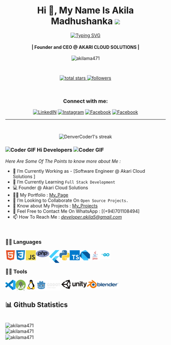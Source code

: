 <!-- First Main Heading -->
<h1 align="center"> Hi 👋, My Name Is Akila Madhushanka <img src="https://fonts.gstatic.com/s/e/notoemoji/latest/1f60e/512.gif" width="28"/> </h1>

<!-- Typing SVG -->
<p align="center">
  <a href="https://git.io/typing-svg"><img src="https://readme-typing-svg.herokuapp.com?font=Fira+Code&pause=100&center=true&width=435&lines=Software+engineer;Network+engineer;Computer+programmer;Web+administrator;Game+Developer" alt="Typing SVG" /></a>
</p>

<!-- Brief Text About Myself -->
<h4 align="center">| Founder and CEO @ AKARI CLOUD SOLUTIONS |</h4>
<p align="center"> <img src="https://komarev.com/ghpvc/?username=akilama471&label=Profile%20views&color=0e75b6&style=flat" alt="akilama471" /> </p>

</br>

<p align="center">
 <a href="https://github.com/akilama471?tab=repositories&sort=stargazers">
    <img alt="total stars" title="Total stars on GitHub" src="https://custom-icon-badges.demolab.com/github/stars/akilama471?color=55960c&style=for-the-badge&labelColor=488207&logo=star"/>
  </a>
  <a href="https://github.com/akilama471?tab=followers">
    <img alt="followers" title="Follow me on Github" src="https://custom-icon-badges.demolab.com/github/followers/akilama471?color=236ad3&labelColor=1155ba&style=for-the-badge&logo=person-add&label=Follow&logoColor=white"/>
  </a>

</p>

</br>

<h3 align="center">Connect with me:</h3>

<p align="center">
  <a href="https://www.linkedin.com/in/akilamadusanka1/" title="LinkedIN"><img alt="LinkedIN" height="48px" src="https://img.icons8.com/color/48/linkedin.png" /></a>
  <a href="https://www.instagram.com/a.madu.20/" target="blank" title="Instagram"><img alt="Instagram" height="48px" src="https://img.icons8.com/color/48/instagram-new--v1.png" /></a>
  <a href="https://www.facebook.com/akila.ma471/" title="Facebook"><img alt="Facebook" height="48px" src="https://img.icons8.com/color/48/facebook-new.png" /></a>
  <a href="https://discordapp.com/users/775019743651823646" title="Facebook"><img alt="Facebook" height="48px" src="https://img.icons8.com/color/48/discord-logo.png" /></a>
</p>

***

<br />

<!-- Github Streaks Stats -->

<p align="center">
  <img title="Streak Stats 🔥" alt="DenverCoder1's streak" src="https://github-readme-streak-stats.herokuapp.com?user=akilama471&theme=dark"/>
</p>

<!-- Main Content Of The Page -->
### <img src="https://media.giphy.com/media/Veq8KumKpSCcfZ71P1/giphy.gif" alt="Coder GIF" width="23" height="23"> Hi Developers <img src="https://media.giphy.com/media/Veq8KumKpSCcfZ71P1/giphy.gif" alt="Coder GIF" width="23" height="23">

*Here Are Some Of The Points to know more about Me :*

- 🔭 I’m Currently Working as - [Software Engineer @ Akari Cloud Solutions ]<br>
- 🌱 I’m Currently Learning `Full Stack Development` <br>
- 💻 Founder @ Akari Cloud Solutions
- 👨‍💻 My Portfolio : [My_Page](https://akilama471.github.io/)
- 👯 I’m Looking to Collaborate On `Open Source Projects.` <br>
- 📄 Know about My Projects : [My_Projects](https://github.com/akilama471?tab=repositories)
- 📧 Feel Free to Contact Me On WhatsApp : [(+94)701108494] <br>
- 📫 How To Reach Me : *<developer.akila5@gmail.com>* <br>
<br>

<!-- Languages & Tools -->
### 👨‍💻 Languages

<img align="left" alt="HTML5" width="32px" src="https://raw.githubusercontent.com/akilama471/akilama471/main/res/html5.svg"/>
<img align="left" alt="CSS3" width="32px" src="https://raw.githubusercontent.com/akilama471/akilama471/main/res/css3.svg"/>
<img align="left" alt="JS" width="32px" src="https://raw.githubusercontent.com/akilama471/akilama471/main/res/javascript.svg"/>
<img align="left" alt="PHP" width="42px" src="https://raw.githubusercontent.com/akilama471/akilama471/main/res/php.svg"/>
<img align="left" alt="FLUTTER" width="32px" src="https://raw.githubusercontent.com/akilama471/akilama471/main/res/flutter.svg"/>
<img align="left" alt="python" width="32px" src="https://raw.githubusercontent.com/akilama471/akilama471/main/res/python.svg"/>
<img align="left" alt="ts" width="32px" src="https://raw.githubusercontent.com/akilama471/akilama471/main/res/typescript.svg"/>
<img align="left" alt="dart" width="32px" src="https://raw.githubusercontent.com/akilama471/akilama471/main/res/dart1.svg"/>
<img align="left" alt="java" width="32px" src="https://raw.githubusercontent.com/akilama471/akilama471/main/res/java.svg"/>
<img align="left" alt="go" width="32px" src="https://raw.githubusercontent.com/akilama471/akilama471/main/res/golang.svg"/>

<br/> <br/>

### 👨‍💻 Tools

<img align="left" alt="code" width="32px" src="https://raw.githubusercontent.com/akilama471/akilama471/main/res/vscode.svg"/>
<img align="left" alt="android" width="32px" src="https://raw.githubusercontent.com/akilama471/akilama471/main/res/android.svg"/>
<img align="left" alt="linux" width="32px" src="https://raw.githubusercontent.com/akilama471/akilama471/main/res/linux.svg"/>
<img align="left" alt="godot" width="80px" src="https://raw.githubusercontent.com/akilama471/akilama471/main/res/godot.svg"/>
<img align="left" alt="unity" width="80px" src="https://raw.githubusercontent.com/akilama471/akilama471/main/res/unity.svg"/>
<img align="left" alt="blender" width="100px" src="https://raw.githubusercontent.com/akilama471/akilama471/main/res/blender.svg"/>
<br> <br>

<!-- Updated Github Stats -->
## 📊 Github Statistics

<br/> 
<img align="center" src="https://github-profile-trophy.vercel.app/?username=akilama471" alt="akilama471"/>
<br/> 
<img align="center" src="https://github-readme-stats.vercel.app/api/top-langs/?username=akilama471&layout=donut&theme=react&hide_border=false" alt="akilama471" />
<br/>
<img align="center" src="https://github-readme-stats.vercel.app/api?username=akilama471&show_icons=true&include_all_commits=true&theme=react&hide_border=false" alt="akilama471" />
<br />
